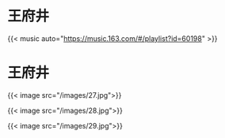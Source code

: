 # 王府井


{{< music auto="https://music.163.com/#/playlist?id=60198" >}}

# 王府井

{{< image src="/images/27.jpg">}}

{{< image src="/images/28.jpg">}}

{{< image src="/images/29.jpg">}}

